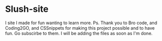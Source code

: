 # Slush-site
I site I made for fun wanting to learn more. Ps. Thank you to Bro code, and Coding2GO, and CSSnippets for making this project possible and to have fun. Go subscirbe to them.
I will be adding the files as soon as I'm done.
